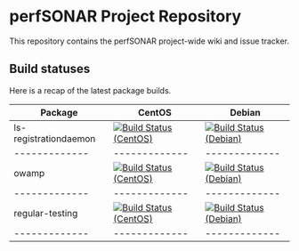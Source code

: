 # perfSONAR Project Repository

This repository contains the perfSONAR project-wide wiki and issue tracker.

## Build statuses
Here is a recap of the latest package builds.

| Package | CentOS | Debian |
| -------------|-------------|-------------|
| ls-registrationdaemon | [![Build Status (CentOS)](https://perfsonar-dev3.grnoc.iu.edu/jenkins/buildStatus/icon?job=perfsonar-lsregistrationdaemon-centos)](https://perfsonar-dev3.grnoc.iu.edu/jenkins/view/Debian/job/perfsonar-lsregistrationdaemon-centos/) | [![Build Status (Debian)](https://perfsonar-dev3.grnoc.iu.edu/jenkins/buildStatus/icon?job=ls-registration-daemon-debian-source)](https://perfsonar-dev3.grnoc.iu.edu/jenkins/view/Debian/job/ls-registration-daemon-debian-source/) |
| -------------|-------------|-------------|
| owamp | [![Build Status (CentOS)](https://perfsonar-dev3.grnoc.iu.edu/jenkins/buildStatus/icon?job=owamp-centos)](https://perfsonar-dev3.grnoc.iu.edu/jenkins/view/Debian/job/owamp-centos/) | [![Build Status (Debian)](https://perfsonar-dev3.grnoc.iu.edu/jenkins/buildStatus/icon?job=owamp-debian-source)](https://perfsonar-dev3.grnoc.iu.edu/jenkins/view/Debian/job/owamp-debian-source/) |
| -------------|-------------|-------------|
| regular-testing | [![Build Status (CentOS)](https://perfsonar-dev3.grnoc.iu.edu/jenkins/buildStatus/icon?job=perfsonar-regulartesting-centos)](https://perfsonar-dev3.grnoc.iu.edu/jenkins/view/Debian/job/perfsonar-regulartesting-centos/) | [![Build Status (Debian)](https://perfsonar-dev3.grnoc.iu.edu/jenkins/buildStatus/icon?job=regular-testing-debian-source)](https://perfsonar-dev3.grnoc.iu.edu/jenkins/view/Debian/job/regular-testing-debian-source/) |
| -------------|-------------|-------------|
